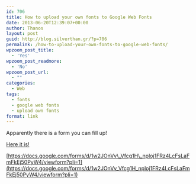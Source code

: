 ```yaml
---
id: 706
title: How to upload your own fonts to Google Web Fonts
date: 2013-06-20T12:39:07+00:00
author: Thanos
layout: post
guid: http://blog.silverthan.gr/?p=706
permalink: /how-to-upload-your-own-fonts-to-google-web-fonts/
wpzoom_post_title:
  - 'Yes'
wpzoom_post_readmore:
  - 'No'
wpzoom_post_url:
  - ""
categories:
  - Web
tags:
  - fonts
  - google web fonts
  - upload own fonts
format: link
---
```

Apparently there is a form you can fill up!

<a title="Upload your own fonts to google web fonts" href="https://docs.google.com/forms/d/1w2JOnVv_Vfcg1H_nploj1FRz4LcFsLaFmFkEj50PyW4/viewform?pli=1" target="_blank">Here it is!</a>

[https://docs.google.com/forms/d/1w2JOnVv\_Vfcg1H\_nploj1FRz4LcFsLaFmFkEj50PyW4/viewform?pli=1](https://docs.google.com/forms/d/1w2JOnVv_Vfcg1H_nploj1FRz4LcFsLaFmFkEj50PyW4/viewform?pli=1)